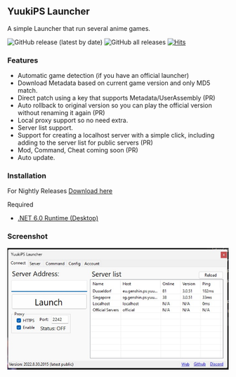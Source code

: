 ## YuukiPS Launcher
A simple Launcher that run several anime games.

![GitHub release (latest by date)](https://img.shields.io/github/downloads/akbaryahya/YuukiPS-Launcher/latest/total) ![GitHub all releases](https://img.shields.io/github/downloads/akbaryahya/YuukiPS-Launcher/total) [![Hits](https://hits.seeyoufarm.com/api/count/incr/badge.svg?url=https%3A%2F%2Fgithub.com%2Fakbaryahya%2FYuukiPS-Launcher&count_bg=%2379C83D&title_bg=%23555555&icon=&icon_color=%23E7E7E7&title=hits&edge_flat=true)](https://hits.seeyoufarm.com)

### Features

* Automatic game detection (if you have an official launcher)
* Download Metadata based on current game version and only MD5 match.
* Direct patch using a key that supports Metadata/UserAssembly (PR)
* Auto rollback to original version so you can play the official version without renaming it again (PR)
* Local proxy support so no need extra.
* Server list support.
* Support for creating a localhost server with a simple click, including adding to the server list for public servers (PR)
* Mod, Command, Cheat coming soon (PR)
* Auto update.

### Installation

For Nightly Releases [Download here](https://github.com/akbaryahya/YuukiPS-Launcher/releases)

Required
 * [.NET 6.0 Runtime (Desktop)](https://dotnet.microsoft.com/en-us/download/dotnet/6.0/runtime)

### Screenshot

![ConsoleControl Screenshot](./docs/show.jpg "ConsoleControl Screenshot")